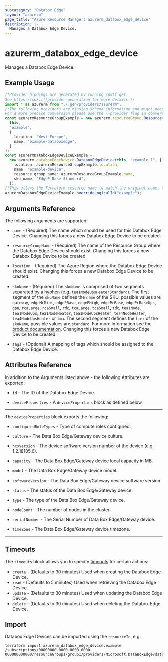 ```yaml
---
subcategory: "Databox Edge"
layout: "azurerm"
page_title: "Azure Resource Manager: azurerm_databox_edge_device"
description: |-
  Manages a Databox Edge Device.
---
```


# azurerm\_databox\_edge\_device

Manages a Databox Edge Device.

## Example Usage

```typescript
/*Provider bindings are generated by running cdktf get.
See https://cdk.tf/provider-generation for more details.*/
import * as azurerm from "./.gen/providers/azurerm";
/*The following providers are missing schema information and might need manual adjustments to synthesize correctly: azurerm.
For a more precise conversion please use the --provider flag in convert.*/
const azurermResourceGroupExample = new azurerm.resourceGroup.ResourceGroup(
  this,
  "example",
  {
    location: "West Europe",
    name: "example-databoxedge",
  }
);
const azurermDataboxEdgeDeviceExample =
  new azurerm.databoxEdgeDevice.DataboxEdgeDevice(this, "example_1", {
    location: azurermResourceGroupExample.location,
    name: "example-device",
    resource_group_name: azurermResourceGroupExample.name,
    sku_name: "EdgeP_Base-Standard",
  });
/*This allows the Terraform resource name to match the original name. You can remove the call if you don't need them to match.*/
azurermDataboxEdgeDeviceExample.overrideLogicalId("example");

```

## Arguments Reference

The following arguments are supported:

*   `name` - (Required) The name which should be used for this Databox Edge Device. Changing this forces a new Databox Edge Device to be created.

*   `resourceGroupName` - (Required) The name of the Resource Group where the Databox Edge Device should exist. Changing this forces a new Databox Edge Device to be created.

*   `location` - (Required) The Azure Region where the Databox Edge Device should exist. Changing this forces a new Databox Edge Device to be created.

*   `skuName` - (Required) The `skuName` is comprised of two segments separated by a hyphen (e.g. `tea1NodeUpsHeaterStandard`). The first segment of the `skuName` defines the `name` of the SKU, possible values are `gateway`, `edgeMrMini`, `edgePBase`, `edgePHigh`, `edgePrBase`, `edgePrBaseUps`, `gpu`, `rcaLarge`, `rcaSmall`, `rdc`, `tcaLarge`, `tcaSmall`, `tdc`, `tea1Node`, `tea1NodeUps`, `tea1NodeHeater`, `tea1NodeUpsHeater`, `tea4NodeHeater`, `tea4NodeUpsHeater` or `tma`. The second segment defines the `tier` of the `skuName`, possible values are `standard`. For more information see the [product documentation]("https://docs.microsoft.com/dotnet/api/microsoft.azure.management.databoxedge.models.sku?view=azure-dotnet"). Changing this forces a new Databox Edge Device to be created.

*   `tags` - (Optional) A mapping of tags which should be assigned to the Databox Edge Device.

## Attributes Reference

In addition to the Arguments listed above - the following Attributes are exported:

*   `id` - The ID of the Databox Edge Device.

*   `deviceProperties` - A `deviceProperties` block as defined below.

***

The `deviceProperties` block exports the following:

*   `configuredRoleTypes` - Type of compute roles configured.

*   `culture` - The Data Box Edge/Gateway device culture.

*   `hcsVersion` - The device software version number of the device (e.g. 1.2.18105.6).

*   `capacity` - The Data Box Edge/Gateway device local capacity in MB.

*   `model` - The Data Box Edge/Gateway device model.

*   `softwareVersion` - The Data Box Edge/Gateway device software version.

*   `status` - The status of the Data Box Edge/Gateway device.

*   `type` - The type of the Data Box Edge/Gateway device.

*   `nodeCount` - The number of nodes in the cluster.

*   `serialNumber` - The Serial Number of Data Box Edge/Gateway device.

*   `timeZone` - The Data Box Edge/Gateway device timezone.

***

## Timeouts

The `timeouts` block allows you to specify [timeouts](https://www.terraform.io/language/resources/syntax#operation-timeouts) for certain actions:

* `create` - (Defaults to 30 minutes) Used when creating the Databox Edge Device.
* `read` - (Defaults to 5 minutes) Used when retrieving the Databox Edge Device.
* `update` - (Defaults to 30 minutes) Used when updating the Databox Edge Device.
* `delete` - (Defaults to 30 minutes) Used when deleting the Databox Edge Device.

## Import

Databox Edge Devices can be imported using the `resourceId`, e.g.

```shell
terraform import azurerm_databox_edge_device.example /subscriptions/00000000-0000-0000-0000-000000000000/resourceGroups/group1/providers/Microsoft.DataBoxEdge/dataBoxEdgeDevices/device1
```
